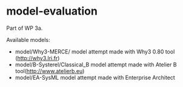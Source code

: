 model-evaluation
================

Part of WP 3a.

Available models:

* model/Why3-MERCE/ model attempt made with Why3 0.80 tool (http://why3.lri.fr)
* model/B-Systerel/Classical_B model attempt made with Atelier B tool(http://www.atelierb.eu)
* model/EA-SysML model attempt made with Enterprise Architect
